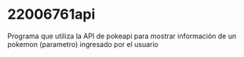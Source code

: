 # 22006761api
Programa que utiliza la API de pokeapi para mostrar información de un pokemon (parametro) ingresado por el usuario

